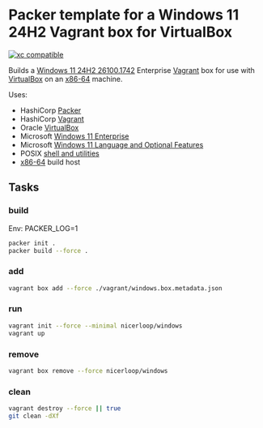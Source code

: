 # Packer template for a Windows 11 24H2 Vagrant box for VirtualBox

[![xc compatible](https://xcfile.dev/badge.svg)](https://xcfile.dev)

Builds a [Windows 11 24H2 26100.1742](https://learn.microsoft.com/en-us/windows/release-health/windows11-release-information) Enterprise [Vagrant](https://www.vagrantup.com) box for use with [VirtualBox](https://www.virtualbox.org) on an [x86-64](https://en.wikipedia.org/wiki/X86-64) machine.

Uses:

- HashiCorp [Packer](https://www.packer.io)
- HashiCorp [Vagrant](https://www.vagrantup.com)
- Oracle [VirtualBox](https://www.virtualbox.org)
- Microsoft [Windows 11 Enterprise](https://www.microsoft.com/en-us/evalcenter/evaluate-windows-11-enterprise)
- Microsoft [Windows 11 Language and Optional Features](https://learn.microsoft.com/en-us/azure/virtual-desktop/windows-11-language-packs)
- POSIX [shell and utilities](https://pubs.opengroup.org/onlinepubs/9799919799/utilities/V3_chap01.html#tag_18)
- [x86-64](https://en.wikipedia.org/wiki/X86-64) build host

## Tasks

### build

Env: PACKER_LOG=1
```sh
packer init .
packer build --force .
```

### add

```sh
vagrant box add --force ./vagrant/windows.box.metadata.json
```

### run

```sh
vagrant init --force --minimal nicerloop/windows
vagrant up
```

### remove

```sh
vagrant box remove --force nicerloop/windows
```

### clean

```sh
vagrant destroy --force || true
git clean -dXf
```
